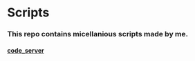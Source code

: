 # Scripts
### This repo contains micellanious scripts made by me.

#### [code_server](./code_server)
